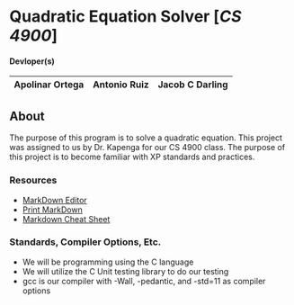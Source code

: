 # Quadratic Equation Solver [*CS 4900*]
#### Devloper(s)
Apolinar Ortega | Antonio Ruiz | Jacob C Darling
 --- | --- | ---

## About
The purpose of this program is to solve a quadratic equation. This project was assigned to us by Dr. Kapenga for our CS 4900 class. The purpose of this project is to become familiar with XP standards and practices.

### Resources
 - [MarkDown Editor](https://dillinger.io/)
 - [Print MarkDown](https://gitprint.com/)
 - [Markdown Cheat Sheet](https://github.com/adam-p/markdown-here/wiki/Markdown-Cheatsheet)

### Standards, Compiler Options, Etc.
 - We will be programming using the C language
 - We will utilize the C Unit testing library to do our testing
 - gcc is our compiler with -Wall, -pedantic, and -std=11 as compiler options